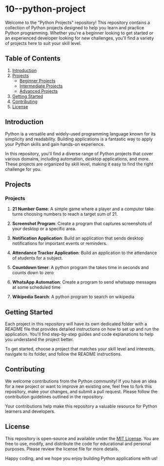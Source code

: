 # 10--python-project

Welcome to the "Python Projects" repository! This repository contains a collection of Python projects designed to help you learn and practice Python programming. Whether you're a beginner looking to get started or an experienced developer looking for new challenges, you'll find a variety of projects here to suit your skill level.

## Table of Contents

1. [Introduction](#introduction)
2. [Projects](#projects)
   - [Beginner Projects](#beginner-projects)
   - [Intermediate Projects](#intermediate-projects)
   - [Advanced Projects](#advanced-projects)
3. [Getting Started](#getting-started)
4. [Contributing](#contributing)
5. [License](#license)

## Introduction

Python is a versatile and widely-used programming language known for its simplicity and readability. Building applications is a fantastic way to apply your Python skills and gain hands-on experience.

In this repository, you'll find a diverse range of Python projects that cover various domains, including automation, desktop applications, and more. These projects are organized by skill level, making it easy to find the right challenge for you.

## Projects

### Projects

1. **21 Number Game**: A simple game where a player and a computer take turns choosing numbers to reach a target sum of 21.

2. **Screenshot Program**: Create a program that captures screenshots of your desktop or a specific area.

3. **Notification Application**: Build an application that sends desktop notifications for important events or reminders.

4. **Attendance Tracker Application**: Build an application to the attendance of students for a subject.

5. **Countdown timer**: A python program the takes time in seconds and counts down to zero

6. **WhatsApp Automation**: Create a program to send whatsapp messages at some scheduled time

7. **Wikipedia Search**: A python program to search on wikipedia
## Getting Started

Each project in this repository will have its own dedicated folder with a README file that provides detailed instructions on how to set up and run the application. You'll find step-by-step guides and code explanations to help you understand the project better.

To get started, choose a project that matches your skill level and interests, navigate to its folder, and follow the README instructions.

## Contributing

We welcome contributions from the Python community! If you have an idea for a new project or want to improve an existing one, feel free to fork this repository, make your changes, and submit a pull request. Please follow the contribution guidelines outlined in the repository.

Your contributions help make this repository a valuable resource for Python learners and developers.

## License

This repository is open-source and available under the [MIT License](LICENSE). You are free to use, modify, and distribute the code for educational and personal purposes. Please review the license file for more details.

Happy coding, and we hope you enjoy building Python applications with us!
